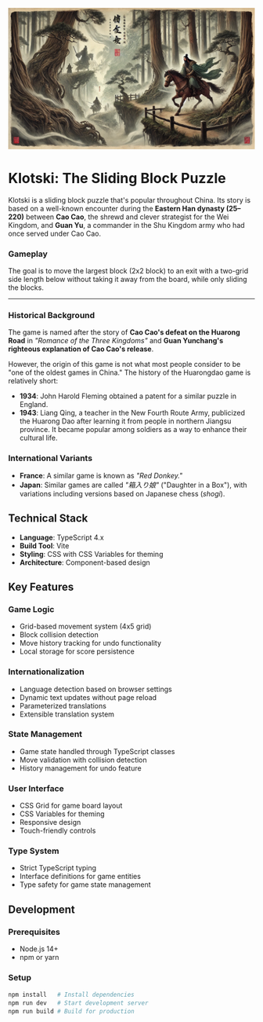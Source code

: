 ![Caocao](public/CaocaoFailed.webp)

# Klotski: The Sliding Block Puzzle  


Klotski is a sliding block puzzle that's popular throughout China. Its story is based on a well-known encounter during the **Eastern Han dynasty (25–220)** between **Cao Cao**, the shrewd and clever strategist for the Wei Kingdom, and **Guan Yu**, a commander in the Shu Kingdom army who had once served under Cao Cao.  

### **Gameplay**  
The goal is to move the largest block (2x2 block) to an exit with a two-grid side length below without taking it away from the board, while only sliding the blocks.

---

### **Historical Background**  
The game is named after the story of **Cao Cao's defeat on the Huarong Road** in *"Romance of the Three Kingdoms"* and **Guan Yunchang's righteous explanation of Cao Cao's release**.  

However, the origin of this game is not what most people consider to be "one of the oldest games in China." The history of the Huarongdao game is relatively short:  

- **1934**: John Harold Fleming obtained a patent for a similar puzzle in England.  
- **1943**: Liang Qing, a teacher in the New Fourth Route Army, publicized the Huarong Dao after learning it from people in northern Jiangsu province. It became popular among soldiers as a way to enhance their cultural life.  

### **International Variants**  
- **France**: A similar game is known as *"Red Donkey."*  
- **Japan**: Similar games are called *"箱入り娘"* ("Daughter in a Box"), with variations including versions based on Japanese chess (*shogi*).  


## Technical Stack

- **Language**: TypeScript 4.x
- **Build Tool**: Vite
- **Styling**: CSS with CSS Variables for theming
- **Architecture**: Component-based design

## Key Features

### Game Logic
- Grid-based movement system (4x5 grid)
- Block collision detection
- Move history tracking for undo functionality
- Local storage for score persistence

### Internationalization
- Language detection based on browser settings
- Dynamic text updates without page reload
- Parameterized translations
- Extensible translation system

### State Management
- Game state handled through TypeScript classes
- Move validation with collision detection
- History management for undo feature

### User Interface
- CSS Grid for game board layout
- CSS Variables for theming
- Responsive design
- Touch-friendly controls

### Type System
- Strict TypeScript typing
- Interface definitions for game entities
- Type safety for game state management

## Development

### Prerequisites
- Node.js 14+
- npm or yarn

### Setup
```bash
npm install   # Install dependencies
npm run dev   # Start development server
npm run build # Build for production